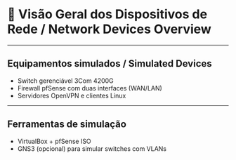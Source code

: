 # 🧩 Visão Geral dos Dispositivos de Rede / Network Devices Overview

---

## Equipamentos simulados / Simulated Devices

- Switch gerenciável 3Com 4200G
- Firewall pfSense com duas interfaces (WAN/LAN)
- Servidores OpenVPN e clientes Linux

---

## Ferramentas de simulação

- VirtualBox + pfSense ISO
- GNS3 (opcional) para simular switches com VLANs
